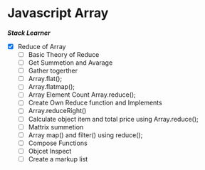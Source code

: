 # Javascript Array

**_Stack Learner_**

- [x] Reduce of Array
  - [ ] Basic Theory of Reduce
  - [ ] Get Summetion and Avarage
  - [ ] Gather togerther
  - [ ] Array.flat();
  - [ ] Array.flatmap();
  - [ ] Array Element Count Array.reduce();
  - [ ] Create Own Reduce function and Implements
  - [ ] Array.reduceRight()
  - [ ] Calculate object item and total price using Array.reduce();
  - [ ] Mattrix summetion
  - [ ] Array map() and filter() using reduce();
  - [ ] Compose Functions
  - [ ] Objcet Inspect
  - [ ] Create a markup list
